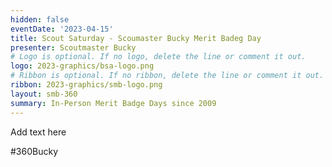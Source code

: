 ```yaml
---
hidden: false
eventDate: '2023-04-15'
title: Scout Saturday - Scoumaster Bucky Merit Badeg Day
presenter: Scoutmaster Bucky
# Logo is optional. If no logo, delete the line or comment it out.
logo: 2023-graphics/bsa-logo.png
# Ribbon is optional. If no ribbon, delete the line or comment it out.
ribbon: 2023-graphics/smb-logo.png
layout: smb-360
summary: In-Person Merit Badge Days since 2009
---
```


Add text here

#360Bucky


